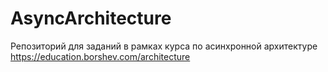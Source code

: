 # AsyncArchitecture
Репозиторий для заданий в рамках курса по асинхронной архитектуре https://education.borshev.com/architecture
